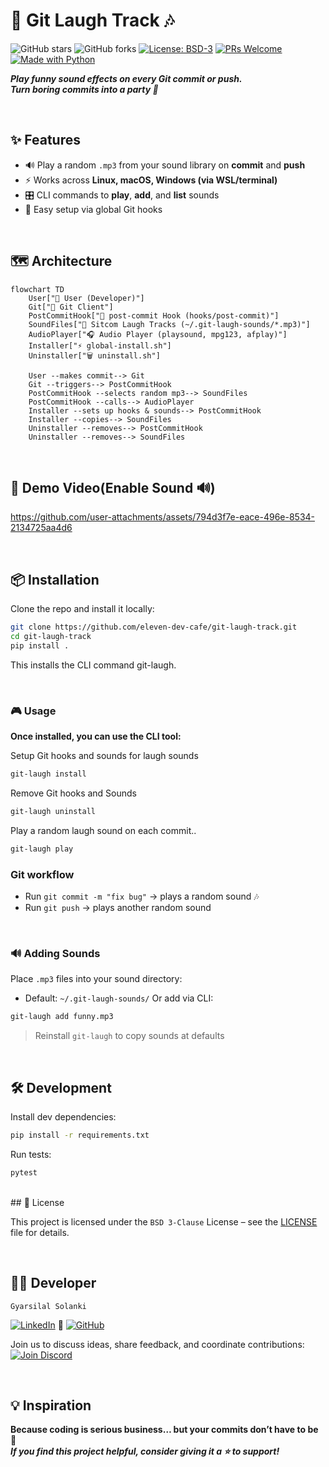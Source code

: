 # 📢 Git Laugh Track 🎶

![GitHub stars](https://img.shields.io/github/stars/eleven-dev-cafe/git-laugh-track?style=social)
![GitHub forks](https://img.shields.io/github/forks/eleven-dev-cafe/git-laugh-track?style=social)
[![License: BSD-3](https://img.shields.io/badge/License-BSD%203--Clause-blue.svg)](LICENSE)
[![PRs Welcome](https://img.shields.io/badge/PRs-welcome-brightgreen.svg)](https://github.com/eleven-dev-cafe/.github/blob/main/CONTRIBUTING.md)
[![Made with Python](https://img.shields.io/badge/Made%20with-Python-blue.svg)](https://www.python.org/)

***Play funny sound effects on every **Git commit** or **push**.***  
***Turn boring commits into a party 🎉***

</br>

## ✨ Features
- 🔊 Play a random `.mp3` from your sound library on **commit** and **push**  
- ⚡ Works across **Linux, macOS, Windows (via WSL/terminal)**  
- 🎛 CLI commands to **play**, **add**, and **list** sounds  
- 🔗 Easy setup via global Git hooks

</br>

## 🗺️ Architecture

```mermaid
flowchart TD
    User["👤 User (Developer)"]
    Git["🐙 Git Client"]
    PostCommitHook["🔗 post-commit Hook (hooks/post-commit)"]
    SoundFiles["🎵 Sitcom Laugh Tracks (~/.git-laugh-sounds/*.mp3)"]
    AudioPlayer["🎧 Audio Player (playsound, mpg123, afplay)"]
    Installer["⚡ global-install.sh"]
    Uninstaller["🗑️ uninstall.sh"]

    User --makes commit--> Git
    Git --triggers--> PostCommitHook
    PostCommitHook --selects random mp3--> SoundFiles
    PostCommitHook --calls--> AudioPlayer
    Installer --sets up hooks & sounds--> PostCommitHook
    Installer --copies--> SoundFiles
    Uninstaller --removes--> PostCommitHook
    Uninstaller --removes--> SoundFiles
```

</br>

## 🎥 Demo Video(Enable Sound 🔊) 
https://github.com/user-attachments/assets/794d3f7e-eace-496e-8534-2134725aa4d6  

</br>

## 📦 Installation

Clone the repo and install it locally:

```bash
git clone https://github.com/eleven-dev-cafe/git-laugh-track.git
cd git-laugh-track
pip install .
```
This installs the CLI command git-laugh.

</br>

### 🎮 Usage

**Once installed, you can use the CLI tool:**

Setup Git hooks and sounds for laugh sounds
```bash
git-laugh install       
```

Remove Git hooks and Sounds
```bash
git-laugh uninstall
```

Play a random laugh sound on each commit..
```bash
git-laugh play 
```

### Git workflow
- Run `git commit -m "fix bug"` → plays a random sound 🎶
- Run `git push` → plays another random sound 


</br>

### 🔊 Adding Sounds

Place `.mp3` files into your sound directory:
- Default: `~/.git-laugh-sounds/`
Or add via CLI:
```bash
git-laugh add funny.mp3
```
> Reinstall `git-laugh` to copy sounds at defaults

</br>

## 🛠 Development

Install dev dependencies:
```bash
pip install -r requirements.txt
```

Run tests:
```bash
pytest
```

</br>
## 📜 License

This project is licensed under the `BSD 3-Clause` License – see the [LICENSE](LICENSE) file for details.

</br>

## 👨‍💻 Developer  
`Gyarsilal Solanki`

[![LinkedIn](https://img.shields.io/badge/LinkedIn-%230A66C2.svg?logo=LinkedIn&logoColor=white)](https://www.linkedin.com/in/gyarsilal-solanki)  🤝  [![GitHub](https://img.shields.io/badge/GitHub-%23121011.svg?logo=github&logoColor=white)](https://github.com/gyarsilalsolanki011)

  
Join us to discuss ideas, share feedback, and coordinate contributions:  
[![Join Discord](https://img.shields.io/discord/1405808666179014697?color=4CBB17&label=Join%20Us%20on%20Discord&logo=discord&logoColor=blue)](https://discord.gg/Zrc9x3ts)

</br>

## 💡 Inspiration

**Because coding is serious business… but your commits don’t have to be 🤣**</br>
***If you find this project helpful, consider giving it a ⭐ to support!***
